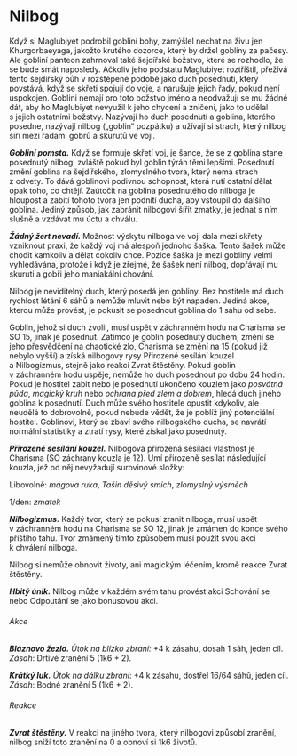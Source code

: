 # Nilbog

Když si Maglubiyet podrobil gobliní bohy, zamýšlel nechat na živu jen Khurgorbaeyaga, jakožto krutého dozorce, který by držel gobliny za pačesy. Ale gobliní panteon zahrnoval také šejdířské božstvo, které se rozhodlo, že se bude smát naposledy. Ačkoliv jeho podstatu Maglubiyet roztříštil, přežívá tento šejdířský bůh v rozštěpené podobě jako duch posednutí, který povstává, když se skřeti spojují do voje, a narušuje jejich řady, pokud není uspokojen. Goblini nemají pro toto božstvo jméno a neodvažují se mu žádné dát, aby ho Maglubiyet nevyužil k jeho chycení a zničení, jako to udělal s jejich ostatními božstvy. Nazývají ho duch posednutí a goblina, kterého posedne, nazývají nilbog („goblin“ pozpátku) a užívají si strach, který nilbog šíří mezi řadami gobrů a skurutů ve voji.

***Gobliní pomsta.*** Když se formuje skřetí voj, je šance, že se z goblina stane posednutý nilbog, zvláště pokud byl goblin týrán těmi lepšími. Posednutí změní goblina na šejdířského, zlomyslného tvora, který nemá strach z odvety. To dává goblinovi podivnou schopnost, která nutí ostatní dělat opak toho, co chtějí. Zaútočit na goblina posednutého do nilboga je hloupost a zabití tohoto tvora jen podnítí ducha, aby vstoupil do dalšího goblina. Jediný způsob, jak zabránit nilbogovi šířit zmatky, je jednat s ním slušně a vzdávat mu úctu a chválu.

***Žádný žert nevadí.*** Možnost výskytu nilboga ve voji dala mezi skřety vzniknout praxi, že každý voj má alespoň jednoho šaška. Tento šašek může chodit kamkoliv a dělat cokoliv chce. Pozice šaška je mezi gobliny velmi vyhledávána, protože i když je zřejmé, že šašek není nilbog, dopřávají mu skuruti a gobři jeho maniakální chování.

<Card header="Nilbogizmus">

Nilbog je neviditelný duch, který posedá jen gobliny. Bez hostitele má duch rychlost létání 6 sáhů a nemůže mluvit nebo být napaden. Jediná akce, kterou může provést, je pokusit se posednout goblina do 1 sáhu od sebe.

Goblin, jehož si duch zvolil, musí uspět v záchranném hodu na Charisma se SO 15, jinak je posednut. Zatímco je goblin posednutý duchem, změní se jeho přesvědčení na chaotické zlo, Charisma se změní na 15 (pokud již nebylo vyšší) a získá nilbogovy rysy Přirozené sesílání kouzel a Nilbogizmus, stejně jako reakci Zvrat štěstěny. Pokud goblin v záchranném hodu uspěje, nemůže ho duch posednout po dobu 24 hodin. Pokud je hostitel zabit nebo je posednutí ukončeno kouzlem jako *posvátná půda*, *magický kruh* nebo *ochrana před zlem a dobrem*, hledá duch jiného goblina k posednutí. Duch může svého hostitele opustit kdykoliv, ale neudělá to dobrovolně, pokud nebude vědět, že je poblíž jiný potenciální hostitel. Goblinovi, který se zbaví svého nilbogského ducha, se navrátí normální statistiky a ztratí rysy, které získal jako posednutý.

</Card>


<Monster 
    title="Nilbog"
    subtitle="Malý humanoid (skřet), chaotické zlo"
    armor-class="13 (kožená zbroj)"
    hit-points="7 (2k6)"
    speed="6 sáhů"
    str="8 (–1)"
    dex="14 (+2)"
    con="10 (+0)"
    int="10 (+0)"
    wis="8 (–1)"
    cha="15 (+2)"
    saving-thros=""
    skills="Nenápadnost +6"
    damage-vulnerabilities=""
    damage-resistance=""
    damage-immunities=""
    condition-immunities=""
    senses="vidění ve tmě 12 sáhů, pasivní Vnímání 9"
    languages="goblinština, obecná řeč"
    challenge="1 (200 ZK)"
    >

***Přirozené sesílání kouzel.*** Nilbogova přirozená sesílací vlastnost je Charisma (SO záchrany kouzla je 12). Umí přirozeně sesílat následující kouzla, jež od něj nevyžadují surovinové složky:

Libovolně: *mágova ruka*, *Tašin děsivý smích*, *zlomyslný výsměch*

1/den: *zmatek*

***Nilbogizmus.*** Každý tvor, který se pokusí zranit nilboga, musí uspět v záchranném hodu na Charisma se SO 12, jinak je zmámen do konce svého příštího tahu. Tvor zmámený tímto způsobem musí použít svou akci k chválení nilboga.

Nilbog si nemůže obnovit životy, ani magickým léčením, kromě reakce Zvrat štěstěny.

***Hbitý únik.*** Nilbog může v každém svém tahu provést akci Schování se nebo Odpoutání se jako bonusovou akci.
    
###### Akce

***Bláznovo žezlo.*** *Útok na blízko zbraní:* +4 k zásahu, dosah 1 sáh, jeden cíl. *Zásah*: Drtivé zranění 5 (1k6 + 2).

***Krátký luk.*** *Útok na dálku zbraní*: +4 k zásahu, dostřel 16/64 sáhů, jeden cíl. *Zásah*: Bodné zranění 5 (1k6 + 2).

###### Reakce

***Zvrat štěstěny.*** V reakci na jiného tvora, který nilbogovi způsobí zranění, nilbog sníží toto zranění na 0 a obnoví si 1k6 životů.
    
</Monster>





